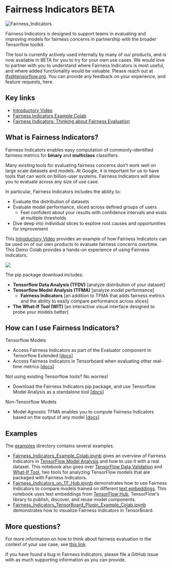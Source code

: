 # Fairness Indicators BETA 

![Fairness_Indicators](https://raw.githubusercontent.com/tensorflow/fairness-indicators/master/fairness_indicators/images/fairnessIndicators.png)

Fairness Indicators is designed to support teams in evaluating and improving models for fairness concerns in partnership with the broader Tensorflow toolkit.  

The tool is currently actively used internally by many of our products, and is now available in BETA for you to try for your own use cases. We would love to partner with you to understand where Fairness Indicators is most useful, and where added functionality would be valuable. Please reach out at tfx@tensorflow.org. You can provide any feedback on your experience, and feature requests, here. 

## Key links
* [Introductory Video](https://www.youtube.com/watch?v=pHT-ImFXPQo)
* [Fairness Indicators Example Colab](https://github.com/tensorflow/fairness-indicators/blob/master/fairness_indicators/examples/Fairness_Indicators_Example_Colab.ipynb)
* [Fairness Indicators: Thinking about Fairness Evaluation](https://github.com/tensorflow/fairness-indicators/blob/master/fairness_indicators/documentation/guidance.md)

## What is Fairness Indicators? 
Fairness Indicators enables easy computation of commonly-identified fairness metrics for **binary** and **multiclass** classifiers. 

Many existing tools for evaluating fairness concerns don’t work well on large scale datasets and models. At Google, it is important for us to have tools that can work on billion-user systems. Fairness Indicators will allow you to evaluate across any size of use case. 

In particular, Fairness Indicators includes the ability to:

* Evaluate the distribution of datasets
* Evaluate model performance, sliced across defined groups of users
  * Feel confident about your results with confidence intervals and evals at multiple thresholds
* Dive deep into individual slices to explore root causes and opportunities for improvement

This [Introductory Video](https://www.youtube.com/watch?v=pHT-ImFXPQo) provides an example of how Fairness Indicators can be used on of our own products to evaluate fairness concerns overtime. This Demo Colab provides a hands-on experience of using Fairness Indicators.

[![](http://img.youtube.com/vi/pHT-ImFXPQo/0.jpg)](http://www.youtube.com/watch?v=pHT-ImFXPQo "")

The pip package download includes:

* **Tensorflow Data Analysis (TFDV)** \[analyze distribution of your dataset]
* **Tensorflow Model Analysis (TFMA)** \[analyze model performance]
  * **Fairness Indicators** \[an addition to TFMA that adds fairness metrics and the ability to easily compare performance across slices]
* **The What-If Tool (WIT)** \[an interactive visual interface designed to probe your models better]

## How can I use Fairness Indicators?
Tensorflow Models

* Access Fairness Indicators as part of the Evaluator component in Tensorflow Extended \[[docs](https://www.tensorflow.org/tfx/guide/evaluator)]
* Access Fairness Indicators in Tensorboard when evaluating other real-time metrics \[[docs](https://github.com/tensorflow/tensorboard/blob/master/docs/fairness-indicators.md)]

Not using existing Tensorflow tools? No worries!

* Download the Fairness Indicators pip package, and use Tensorflow Model Analysis as a standalone tool \[[docs](https://www.tensorflow.org/tfx/guide/fairness_indicators)]

Non-Tensorflow Models

* Model Agnostic TFMA enables you to compute Fairness Indicators based on the output of any model \[[docs](https://www.tensorflow.org/tfx/guide/fairness_indicators)]

## Examples

The [examples](https://github.com/tensorflow/fairness-indicators/tree/master/fairness_indicators/examples) directory contains several examples.

* [Fairness_Indicators_Example_Colab.ipynb](https://github.com/tensorflow/fairness-indicators/blob/master/fairness_indicators/examples/Fairness_Indicators_Example_Colab.ipynb) gives an overview of Fairness Indicators in [TensorFlow Model Analysis](https://www.tensorflow.org/tfx/guide/tfma) and how to use it with a real dataset. This notebook also goes over [TensorFlow Data Validation](https://www.tensorflow.org/tfx/data_validation/get_started) and [What-If Tool](https://pair-code.github.io/what-if-tool/), two tools for analyzing TensorFlow models that are packaged with Fairness Indicators.
* [Fairness_Indicators_on_TF_Hub.ipynb](https://github.com/tensorflow/fairness-indicators/blob/master/fairness_indicators/examples/Fairness_Indicators_on_TF_Hub_Text_Embeddings.ipynb) demonstrates how to use Fairness Indicators to compare models trained on different [text embeddings](https://en.wikipedia.org/wiki/Word_embedding). This notebook uses text embeddings from [TensorFlow Hub](https://www.tensorflow.org/hub), TensorFlow's library to publish, discover, and reuse model components.
* [Fairness_Indicators_TensorBoard_Plugin_Example_Colab.ipynb](https://github.com/tensorflow/fairness-indicators/blob/master/fairness_indicators/examples/Fairness_Indicators_TensorBoard_Plugin_Example_Colab.ipynb)
demonstrates how to visualize Fairness Indicators in TensorBoard.

## More questions?
For more information on how to think about fairness evaluation in the context of your use case, see [this link](https://github.com/tensorflow/fairness-indicators/blob/master/fairness_indicators/documentation/guidance.md).

If you have found a bug in Fairness Indicators, please file a GitHub issue with as much supporting information as you can provide. 
